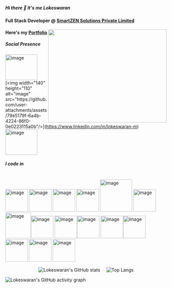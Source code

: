 ##### Hi there 👋 It's me Lokeswaran

#### Full Stack Developer @ [SmartZEN Solutions Private Limited](https://smartzensolutions.com)

<img align="right" width="370" height="290" src="https://media0.giphy.com/media/v1.Y2lkPTc5MGI3NjExbngzanI2YmFvdTFieXI5dTRyazgzcGNyZXJnNDdweGFhMGdqOXl4OCZlcD12MV9pbnRlcm5hbF9naWZfYnlfaWQmY3Q9Zw/f3iwJFOVOwuy7K6FFw/giphy.gif">


#### Here's my [Portfolio](https://lokeswaran-m.github.io/Portfolio)<br />                                                

##### Social Presence
  
 [<img width="100" height="80" alt="image" src="https://github.com/user-attachments/assets/4d3bd949-c791-4d94-b37e-ab54edb3b60d" />](https://www.instagram.com/mr__l_o_k_i__)[<img width="140" height="110" alt="image" src="https://github.com/user-attachments/assets/79e5179f-6a4b-4224-86f0-0e0223115a0b"/>](https://www.linkedin.com/in/lokeswaran-m)[<img width="100" height="80" alt="image" src="https://github.com/user-attachments/assets/8fda4c8b-40a0-4b8c-8332-bbf4265068dc" />](https://x.com/Mr_l_o_k_i_) <br />


##### I code in

<br /> <img width="70" height="70" alt="image" src="https://github.com/user-attachments/assets/28b8d900-e885-4a9f-ae52-d9b461a1e0c1" /> <img width="70" height="70" alt="image" src="https://github.com/user-attachments/assets/edc2f55a-7779-41e5-a74b-67414235f758" /> 
 <img width="70" height="70" alt="image" src="https://github.com/user-attachments/assets/58da6777-622e-4601-b435-d23941ac3e94" /> <img width="70" height="70" alt="image" src="https://github.com/user-attachments/assets/41c1a27b-2be3-4848-9c26-66ac2ce87d07" /> <img width="100" height="100" alt="image" src="https://github.com/user-attachments/assets/cc832df2-fa81-4335-8974-de67c7a8d390" />
<img width="70" height="70" alt="image" src="https://github.com/user-attachments/assets/03fbc23f-a168-4fcf-aba6-8a1346fee8c8" /><img width="80" height="80" alt="image" src="https://github.com/user-attachments/assets/68548b9a-086b-49e0-9059-d8caa84ce826" /><img width="70" height="70" alt="image" src="https://github.com/user-attachments/assets/338729a0-7b9d-49c4-a2bf-31934e3eadc6" /> <img width="70" height="70" alt="image" src="https://github.com/user-attachments/assets/d1e5e71f-fb94-41d1-a7c7-be99568513ec" /><img width="70" height="70" alt="image" src="https://github.com/user-attachments/assets/f5c9803d-4fcf-4467-bd54-ebf0bf8e4142" />  <img width="70" height="70" alt="image" src="https://github.com/user-attachments/assets/ebd46c89-04ec-4592-84bc-5dc5878c710f" /><img width="70" height="70" alt="image" src="https://github.com/user-attachments/assets/afbc6c90-965f-42e7-ad9c-08b35088e2a8" /><img width="70" height="70" alt="image" src="https://github.com/user-attachments/assets/59671720-0ed2-4fd4-ae28-e7700d979b24" /> <img width="70" height="70" alt="image" src="https://github.com/user-attachments/assets/de679afa-5ee0-46f1-bcbf-c1ae05998501" /> <img width="70" height="70" alt="image" src="https://github.com/user-attachments/assets/43d05892-7a28-4cf7-ac72-f5360f14efbb" />

<p align="center">
  <picture>
    <source media="(prefers-color-scheme: dark)" srcset="https://github-readme-stats.vercel.app/api?username=Lokeswaran-M&theme=dark&show_icons=true&&hide=issues,contribs">
    <source media="(prefers-color-scheme: light)" srcset="https://github-readme-stats.vercel.app/api?username=Lokeswaran-M&theme=transparent&show_icons=true&&hide=issues,contribs">
    <img alt="Lokeswaran's GitHub stats" src="https://github-readme-stats.vercel.app/api?username=Lokeswaran-M&theme=transparent&show_icons=true&&hide=issues,contribs">
  </picture>
  &nbsp;&nbsp;&nbsp;
  <picture>
    <source media="(prefers-color-scheme: dark)" srcset="https://github-readme-stats.vercel.app/api/top-langs/?username=Lokeswaran-M&layout=donut&theme=dark">
    <source media="(prefers-color-scheme: light)" srcset="https://github-readme-stats.vercel.app/api/top-langs/?username=Lokeswaran-M&layout=donut&theme=transparent">
    <img alt="Top Langs" src="https://github-readme-stats.vercel.app/api/top-langs/?username=Lokeswaran-M&layout=donut&theme=transparent">
  </picture>
</p>

<picture>
  <source media="(prefers-color-scheme: dark)" srcset="https://github-readme-activity-graph.vercel.app/graph?username=Lokeswaran-M&bg_color=000000&color=ffffff&line=51f565&point=ffffff&area=true&hide_border=true">
  <source media="(prefers-color-scheme: light)" srcset="https://github-readme-activity-graph.vercel.app/graph?username=Lokeswaran-M">
  <img alt="Lokeswaran's GitHub activity graph" src="https://github-readme-activity-graph.vercel.app/graph?username=Lokeswaran-M&bg_color=transparent&color=51f565&line=51f565&point=51f565&area=true&hide_border=true">
</picture>


